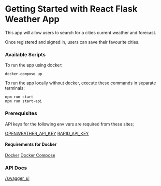 # Getting Started with React Flask Weather App

This app will allow users to search for a cities current weather and forecast.

Once registered and signed in, users can save their favourite cities.

### Available Scripts

To run the app using docker:

    docker-compose up

To run the app locally without docker, execute these commands in separate terminals:

    npm run start
    npm run start-api

### Prerequisites

API keys for the following env vars are required from these sites;

[OPENWEATHER_API_KEY](https://openweathermap.org/)
[RAPID_API_KEY](https://rapidapi.com/wirefreethought/api/geodb-cities/)

#### Requirements for Docker

[Docker](https://docs.docker.com/engine/)
[Docker Compose](https://docs.docker.com/compose/install/)

### API Docs

[/swagger_ui](http://localhost:5000/swagger-ui)